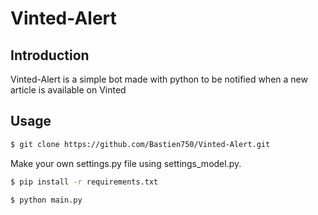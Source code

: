 # Vinted-Alert

## Introduction

Vinted-Alert is a simple bot made with python to be notified when a new article is available on Vinted

## Usage

```sh
$ git clone https://github.com/Bastien750/Vinted-Alert.git
```

Make your own settings.py file using settings_model.py.

```sh
$ pip install -r requirements.txt
```

```sh
$ python main.py
```
